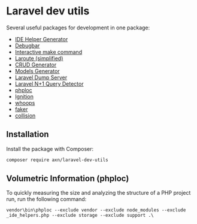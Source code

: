 Laravel dev utils
=================

Several useful packages for development in one package:

* [IDE Helper Generator](https://github.com/barryvdh/laravel-ide-helper)
* [Debugbar](https://github.com/barryvdh/laravel-debugbar)
* [Interactive make command](https://github.com/laracademy/interactive-make)
* [Laroute (simplified)](https://github.com/AXN-Informatique/laravel-laroute)
* [CRUD Generator](https://github.com/AXN-Informatique/laravel-crud-generator)
* [Models Generator](https://github.com/AXN-Informatique/laravel-models-generator)
* [Laravel Dump Server](https://github.com/beyondcode/laravel-dump-server)
* [Laravel N+1 Query Detector](https://github.com/beyondcode/laravel-query-detector)
* [phploc](https://github.com/sebastianbergmann/phploc)
* [Ignition](https://github.com/facade/ignition)
* [whoops](https://github.com/filp/whoops)
* [faker](https://github.com/fakerphp/faker)
* [collision](https://github.com/nunomaduro/collision)

Installation
------------

Install the package with Composer:

```sh
composer require axn/laravel-dev-utils
```

## Volumetric Information (phploc)

To quickly measuring the size and analyzing the structure of a PHP project run,
run the following command:

```
vendor\bin\phploc --exclude vendor --exclude node_modules --exclude _ide_helpers.php --exclude storage --exclude support .\
```
